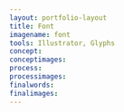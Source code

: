 ```yaml
---
layout: portfolio-layout
title: Font
imagename: font
tools: Illustrator, Glyphs
concept:
conceptimages:
process:
processimages:
finalwords:
finalimages:
---
```

